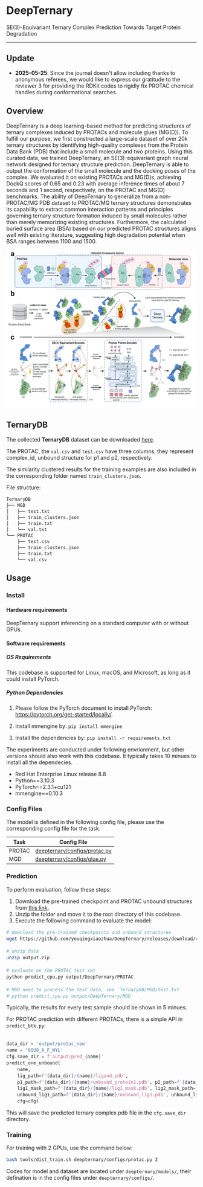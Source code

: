 # DeepTernary


SE(3)-Equivariant Ternary Complex Prediction Towards Target Protein Degradation


---

## Update
- **2025-05-25**: Since the journal doesn't allow including thanks to anonymous referees, we would like to express our gratitude to the reviewer 3 for providing the RDKit codes to rigidly fix PROTAC chemical handles during conformational searches.

## Overview

DeepTernary is a deep learning-based method for predicting structures of ternary complexes induced by PROTACs and molecule glues (MG(D)). To fulfill our purpose, we first constructed a large-scale dataset of over 20k ternary structures by identifying high-quality complexes from the Protein Data Bank (PDB) that include a small molecule and two proteins. Using this curated data, we trained DeepTernary, an SE(3)-equivariant graph neural network designed for ternary structure prediction. DeepTernary is able to output the conformation of the small molecule and the docking poses of the complex. We evaluated it on existing PROTACs and MG(D)s, achieving DockQ scores of 0.65 and 0.23 with average inference times of about 7 seconds and 1 second, respectively, on the PROTAC and MG(D) benchmarks. The ability of DeepTernary to generalize from a non-PROTAC/MG PDB dataset to PROTAC/MG ternary structures demonstrates its capability to extract common interaction patterns and principles governing ternary structure formation induced by small molecules rather than merely memorizing existing structures. Furthermore, the calculated buried surface area (BSA) based on our predicted PROTAC structures aligns well with existing literature, suggesting high degradation potential when BSA ranges between 1100 and 1500. 

![Introduction](data/introduction.webp)

## TernaryDB

The collected **TernaryDB** dataset can be downloaded [here](https://github.com/youqingxiaozhua/DeepTernary/releases/download/v1.0.0/TernaryDB.zip).

The PROTAC, the `val.csv` and `test.csv` have three columns, they represent complex_id, unbound structure for p1 and p2, respectively.

The similarity clustered results for the training examples are also included in the corresponding folder named `train_clusters.json`.


File structure:

```
TernaryDB
├── MGD
│   ├── test.txt
│   ├── train_clusters.json
│   ├── train.txt
│   └── val.txt
└── PROTAC
    ├── test.csv
    ├── train_clusters.json
    ├── train.txt
    └── val.csv
```


## Usage

### Install

#### Hardware requirements

DeepTernary support inferencing on a standard computer with or without GPUs.

#### Software requirements

##### OS Requirements

This codebase is supported for Linux, macOS, and Microsoft, as long as it could install PyTorch.

##### Python Dependencies

1. Please follow the PyTorch document to install PyTorch: https://pytorch.org/get-started/locally/.

2. Install mmengine by: `pip install mmengine`

3. Install the dependencies by: `pip install -r requirements.txt`

The experiments are conducted under following envrionment, but other versions should also work with this codebase. It typically takes 10 minues to install all the dependecies.

- Red Hat Enterprise Linux release 8.8
- Python==3.10.3
- PyTorch==2.3.1+cu121
- mmengine==0.10.3



### Config Files

The model is defined in the following config file, please use the corresponding config file for the task.

| Task   | Config File                    |
|--------|-------------------------------------------------------|
| PROTAC | [deepternary/configs/protac.py](deepternary/configs/protac.py) |
| MGD    | [deepternary/configs/glue.py](deepternary/configs/glue.py)       |


### Prediction

To perform evaluation, follow these steps:
1. Download the pre-trained checkpoint and PROTAC unbound structures from [this link](https://github.com/youqingxiaozhua/DeepTernary/releases/download/v1.0.0/output.zip).
2. Unzip the folder and move it to the root directory of this codebase.
3. Execute the following command to evaluate the model:


```Bash
# download the pre-trained checkpoints and unbound structures
wget https://github.com/youqingxiaozhua/DeepTernary/releases/download/v1.0.0/output.zip

# unzip data
unzip output.zip

# evaluate on the PROTAC test set
python predict_cpu.py output/DeepTernary/PROTAC

# MGD need to process the test data, see `TernaryDB/MGD/test.txt`
# python predict_cpu.py output/DeepTernary/MGD
```
Typically, the results for every test sample should be shown in 5 minues.

For PROTAC prediction with different PROTACs, there is a simple API in `predict_btk.py`:

```Python

data_dir = 'output/protac_new'
name = '8QU8_A_F_WYL'
cfg.save_dir = f'output/pred_{name}'
predict_one_unbound(
    name,
    lig_path=f'{data_dir}/{name}/ligand.pdb',
    p1_path=f'{data_dir}/{name}/unbound_protein1.pdb', p2_path=f'{data_dir}/{name}/unbound_protein2.pdb',
    lig1_mask_path=f'{data_dir}/{name}/lig1_mask.pdb', lig2_mask_path=f'{data_dir}/{name}/unbound_lig2.pdb',
    unbound_lig1_path=f'{data_dir}/{name}/unbound_lig1.pdb', unbound_lig2_path=f'{data_dir}/{name}/unbound_lig2.pdb',
    cfg=cfg)

```

This will save the predicted ternary complex pdb file in the `cfg.save_dir` directory.

### Training

For training with 2 GPUs, use the command below:

```Bash
bash tools/dist_train.sh deepternary/configs/protac.py 2
```

Codes for model and dataset are located under `deepternary/models/`, their defination is in the config files under `deepternary/configs/`.


